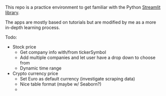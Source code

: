 This repo is a practice environment to get familiar with the Python [Streamlit library](https://www.streamlit.io/).

The apps are mostly based on tutorials but are modified by me as a more in-depth learning process.

Todo:
- Stock price
    - Get company info with/from tickerSymbol
    - Add multiple companies and let user have a drop down to choose from
    - Dynamic time range
- Crypto currency price
    - Set Euro as default currency (investigate scraping data)
    - Nice table format (maybe w/ Seaborn?)
    -
